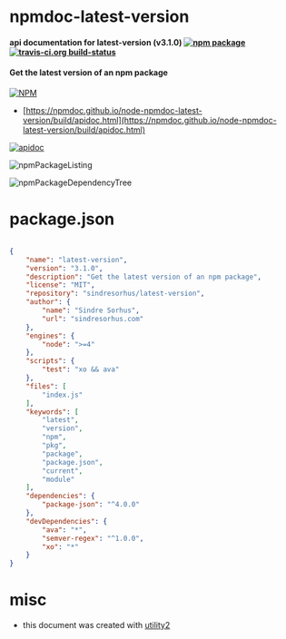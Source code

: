 # npmdoc-latest-version

#### api documentation for  latest-version (v3.1.0)  [![npm package](https://img.shields.io/npm/v/npmdoc-latest-version.svg?style=flat-square)](https://www.npmjs.org/package/npmdoc-latest-version) [![travis-ci.org build-status](https://api.travis-ci.org/npmdoc/node-npmdoc-latest-version.svg)](https://travis-ci.org/npmdoc/node-npmdoc-latest-version)

#### Get the latest version of an npm package

[![NPM](https://nodei.co/npm/latest-version.png?downloads=true&downloadRank=true&stars=true)](https://www.npmjs.com/package/latest-version)

- [https://npmdoc.github.io/node-npmdoc-latest-version/build/apidoc.html](https://npmdoc.github.io/node-npmdoc-latest-version/build/apidoc.html)

[![apidoc](https://npmdoc.github.io/node-npmdoc-latest-version/build/screenCapture.buildCi.browser.%252Ftmp%252Fbuild%252Fapidoc.html.png)](https://npmdoc.github.io/node-npmdoc-latest-version/build/apidoc.html)

![npmPackageListing](https://npmdoc.github.io/node-npmdoc-latest-version/build/screenCapture.npmPackageListing.svg)

![npmPackageDependencyTree](https://npmdoc.github.io/node-npmdoc-latest-version/build/screenCapture.npmPackageDependencyTree.svg)



# package.json

```json

{
    "name": "latest-version",
    "version": "3.1.0",
    "description": "Get the latest version of an npm package",
    "license": "MIT",
    "repository": "sindresorhus/latest-version",
    "author": {
        "name": "Sindre Sorhus",
        "url": "sindresorhus.com"
    },
    "engines": {
        "node": ">=4"
    },
    "scripts": {
        "test": "xo && ava"
    },
    "files": [
        "index.js"
    ],
    "keywords": [
        "latest",
        "version",
        "npm",
        "pkg",
        "package",
        "package.json",
        "current",
        "module"
    ],
    "dependencies": {
        "package-json": "^4.0.0"
    },
    "devDependencies": {
        "ava": "*",
        "semver-regex": "^1.0.0",
        "xo": "*"
    }
}
```



# misc
- this document was created with [utility2](https://github.com/kaizhu256/node-utility2)
